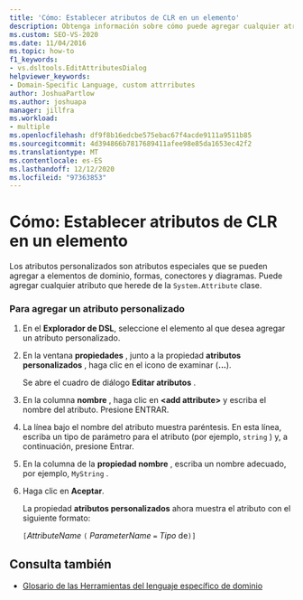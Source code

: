 ```yaml
---
title: 'Cómo: Establecer atributos de CLR en un elemento'
description: Obtenga información sobre cómo puede agregar cualquier atributo que herede de la clase System. Attribute.
ms.custom: SEO-VS-2020
ms.date: 11/04/2016
ms.topic: how-to
f1_keywords:
- vs.dsltools.EditAttributesDialog
helpviewer_keywords:
- Domain-Specific Language, custom attrributes
author: JoshuaPartlow
ms.author: joshuapa
manager: jillfra
ms.workload:
- multiple
ms.openlocfilehash: df9f8b16edcbe575ebac67f4acde9111a9511b85
ms.sourcegitcommit: 4d394866b7817689411afee98e85da1653ec42f2
ms.translationtype: MT
ms.contentlocale: es-ES
ms.lasthandoff: 12/12/2020
ms.locfileid: "97363853"
---
```

# <a name="how-to-set-clr-attributes-on-an-element"></a>Cómo: Establecer atributos de CLR en un elemento
Los atributos personalizados son atributos especiales que se pueden agregar a elementos de dominio, formas, conectores y diagramas. Puede agregar cualquier atributo que herede de la `System.Attribute` clase.

### <a name="to-add-a-custom-attribute"></a>Para agregar un atributo personalizado

1. En el **Explorador de DSL**, seleccione el elemento al que desea agregar un atributo personalizado.

2. En la ventana **propiedades** , junto a la propiedad **atributos personalizados** , haga clic en el icono de examinar (**...**).

     Se abre el cuadro de diálogo **Editar atributos** .

3. En la columna **nombre** , haga clic en **\<add attribute>** y escriba el nombre del atributo. Presione ENTRAR.

4. La línea bajo el nombre del atributo muestra paréntesis. En esta línea, escriba un tipo de parámetro para el atributo (por ejemplo, `string` ) y, a continuación, presione Entrar.

5. En la columna de la **propiedad nombre** , escriba un nombre adecuado, por ejemplo, `MyString` .

6. Haga clic en **Aceptar**.

     La propiedad **atributos personalizados** ahora muestra el atributo con el siguiente formato:

     `[`*AttributeName* `(` *ParameterName* `=` *Tipo* de`)]`

## <a name="see-also"></a>Consulta también

- [Glosario de las Herramientas del lenguaje específico de dominio](/previous-versions/bb126564(v=vs.100))
